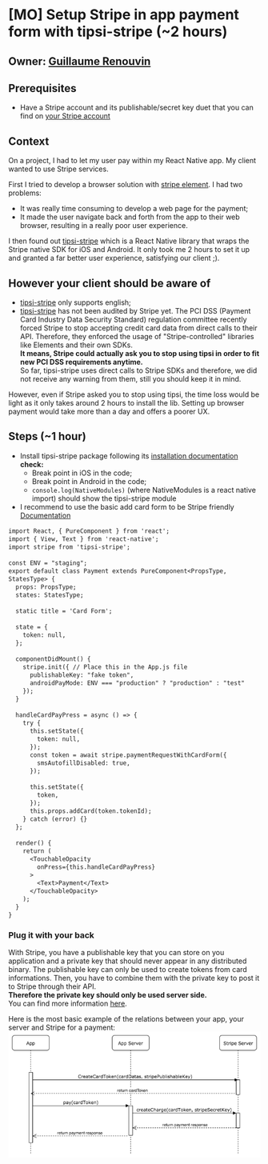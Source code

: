 # [MO] Setup Stripe in app payment form with tipsi-stripe (~2 hours)

## Owner: [Guillaume Renouvin](https://github.com/GuillaumeRenouvin)

## Prerequisites
- Have a Stripe account and its publishable/secret key duet that you can find on [your Stripe account](https://dashboard.stripe.com/login)

## Context
On a project, I had to let my user pay within my React Native app. My client wanted to use Stripe services.

First I tried to develop a browser solution with [stripe element](https://stripe.com/docs/stripe-js/elements/quickstart). I had two problems:
- It was really time consuming to develop a web page for the payment;
- It made the user navigate back and forth from the app to their web browser, resulting in a really poor user experience.

I then found out [tipsi-stripe](https://github.com/tipsi/tipsi-stripe) which is a React Native library that wraps the Stripe native SDK for iOS and Android. It only took me 2 hours to set it up and granted a far better user experience, satisfying our client ;).

## However your client should be aware of
- [tipsi-stripe](https://github.com/tipsi/tipsi-stripe) only supports english;
- [tipsi-stripe](https://github.com/tipsi/tipsi-stripe) has not been audited by Stripe yet. The PCI DSS (Payment Card Industry Data Security Standard) regulation committee recently forced Stripe to stop accepting credit card data from direct calls to their API. Therefore, they enforced the usage of "Stripe-controlled" libraries like Elements and their own SDKs.  
**It means, Stripe could actually ask you to stop using tipsi in order to fit new PCI DSS requirements anytime.**  
So far, tipsi-stripe uses direct calls to Stripe SDKs and therefore, we did not receive any warning from them, still you should keep it in mind.

However, even if Stripe asked you to stop using tipsi, the time loss would be light as it only takes around 2 hours to install the lib. Setting up browser payment would take more than a day and offers a poorer UX.

## Steps (~1 hour)
- Install tipsi-stripe package following its [installation documentation](https://github.com/tipsi/tipsi-stripe#installation)
**check:**
  - Break point in iOS in the code;
  - Break point in Android in the code;
  - `console.log(NativeModules)` (where NativeModules is a react native import) should show the tipsi-stripe module
- I recommend to use the basic add card form to be Stripe friendly
[Documentation](https://github.com/tipsi/tipsi-stripe#request-with-card-form)

`````
import React, { PureComponent } from 'react';
import { View, Text } from 'react-native';
import stripe from 'tipsi-stripe';

const ENV = "staging";
export default class Payment extends PureComponent<PropsType, StatesType> {
  props: PropsType;
  states: StatesType;

  static title = 'Card Form';

  state = {
    token: null,
  };

  componentDidMount() {
    stripe.init({ // Place this in the App.js file
      publishableKey: "fake token",
      androidPayMode: ENV === "production" ? "production" : "test"
    });
  }

  handleCardPayPress = async () => {
    try {
      this.setState({
        token: null,
      });
      const token = await stripe.paymentRequestWithCardForm({
        smsAutofillDisabled: true,
      });

      this.setState({
        token,
      });
      this.props.addCard(token.tokenId);
    } catch (error) {}
  };

  render() {
    return (
      <TouchableOpacity
        onPress={this.handleCardPayPress}
      >
        <Text>Payment</Text>
      </TouchableOpacity>
    );
  }
}
`````

### Plug it with your back
With Stripe, you have a publishable key that you can store on you application and a private key that should never appear in any distributed binary. The publishable key can only be used to create tokens from card informations. Then, you have to combine them with the private key to post it to Stripe through their API.   
**Therefore the private key should only be used server side.**  
You can find more information [here](https://stripe.com/docs/dashboard#api-keys).

Here is the most basic example of the relations between your app, your server and Stripe for a payment:
![Stripe payment example](./assets/stripe_basic_payment.png)
